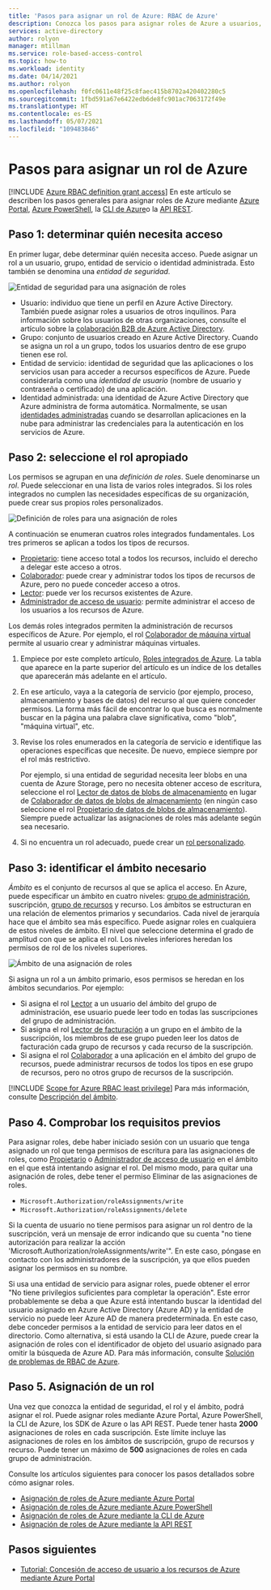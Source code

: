 ```yaml
---
title: 'Pasos para asignar un rol de Azure: RBAC de Azure'
description: Conozca los pasos para asignar roles de Azure a usuarios, grupos, entidades de servicio o identidades administradas mediante el control de acceso basado en roles de Azure (Azure RBAC).
services: active-directory
author: rolyon
manager: mtillman
ms.service: role-based-access-control
ms.topic: how-to
ms.workload: identity
ms.date: 04/14/2021
ms.author: rolyon
ms.openlocfilehash: f0fc0611e48f25c8faec415b8702a420402280c5
ms.sourcegitcommit: 1fbd591a67e6422edb6de8fc901ac7063172f49e
ms.translationtype: HT
ms.contentlocale: es-ES
ms.lasthandoff: 05/07/2021
ms.locfileid: "109483846"
---
```

# <a name="steps-to-assign-an-azure-role"></a>Pasos para asignar un rol de Azure

[!INCLUDE [Azure RBAC definition grant access](../../includes/role-based-access-control/definition-grant.md)] En este artículo se describen los pasos generales para asignar roles de Azure mediante [Azure Portal](role-assignments-portal.md), [Azure PowerShell](role-assignments-powershell.md), la [CLI de Azure](role-assignments-cli.md)o la [API REST](role-assignments-rest.md).

## <a name="step-1-determine-who-needs-access"></a>Paso 1: determinar quién necesita acceso

En primer lugar, debe determinar quién necesita acceso. Puede asignar un rol a un usuario, grupo, entidad de servicio o identidad administrada. Esto también se denomina una *entidad de seguridad*.

![Entidad de seguridad para una asignación de roles](./media/shared/rbac-security-principal.png)

- Usuario: individuo que tiene un perfil en Azure Active Directory. También puede asignar roles a usuarios de otros inquilinos. Para información sobre los usuarios de otras organizaciones, consulte el artículo sobre la [colaboración B2B de Azure Active Directory](../active-directory/external-identities/what-is-b2b.md).
- Grupo: conjunto de usuarios creado en Azure Active Directory. Cuando se asigna un rol a un grupo, todos los usuarios dentro de ese grupo tienen ese rol. 
- Entidad de servicio: identidad de seguridad que las aplicaciones o los servicios usan para acceder a recursos específicos de Azure. Puede considerarla como una *identidad de usuario* (nombre de usuario y contraseña o certificado) de una aplicación.
- Identidad administrada: una identidad de Azure Active Directory que Azure administra de forma automática. Normalmente, se usan [identidades administradas](../active-directory/managed-identities-azure-resources/overview.md) cuando se desarrollan aplicaciones en la nube para administrar las credenciales para la autenticación en los servicios de Azure.

## <a name="step-2-select-the-appropriate-role"></a>Paso 2: seleccione el rol apropiado

Los permisos se agrupan en una *definición de roles*. Suele denominarse un *rol*. Puede seleccionar en una lista de varios roles integrados. Si los roles integrados no cumplen las necesidades específicas de su organización, puede crear sus propios roles personalizados.

![Definición de roles para una asignación de roles](./media/shared/rbac-role-definition.png)

A continuación se enumeran cuatros roles integrados fundamentales. Los tres primeros se aplican a todos los tipos de recursos.

- [Propietario](built-in-roles.md#owner): tiene acceso total a todos los recursos, incluido el derecho a delegar este acceso a otros.
- [Colaborador](built-in-roles.md#contributor): puede crear y administrar todos los tipos de recursos de Azure, pero no puede conceder acceso a otros.
- [Lector](built-in-roles.md#reader): puede ver los recursos existentes de Azure.
- [Administrador de acceso de usuario](built-in-roles.md#user-access-administrator): permite administrar el acceso de los usuarios a los recursos de Azure.

Los demás roles integrados permiten la administración de recursos específicos de Azure. Por ejemplo, el rol [Colaborador de máquina virtual](built-in-roles.md#virtual-machine-contributor) permite al usuario crear y administrar máquinas virtuales.

1. Empiece por este completo artículo, [Roles integrados de Azure](built-in-roles.md). La tabla que aparece en la parte superior del artículo es un índice de los detalles que aparecerán más adelante en el artículo.

1. En ese artículo, vaya a la categoría de servicio (por ejemplo, proceso, almacenamiento y bases de datos) del recurso al que quiere conceder permisos. La forma más fácil de encontrar lo que busca es normalmente buscar en la página una palabra clave significativa, como "blob", "máquina virtual", etc.

1. Revise los roles enumerados en la categoría de servicio e identifique las operaciones específicas que necesite. De nuevo, empiece siempre por el rol más restrictivo.

    Por ejemplo, si una entidad de seguridad necesita leer blobs en una cuenta de Azure Storage, pero no necesita obtener acceso de escritura, seleccione el rol [Lector de datos de blobs de almacenamiento](built-in-roles.md#storage-blob-data-reader) en lugar de [Colaborador de datos de blobs de almacenamiento](built-in-roles.md#storage-blob-data-contributor) (en ningún caso seleccione el rol [Propietario de datos de blobs de almacenamiento](built-in-roles.md#storage-blob-data-owner)). Siempre puede actualizar las asignaciones de roles más adelante según sea necesario.

1. Si no encuentra un rol adecuado, puede crear un [rol personalizado](custom-roles.md).

## <a name="step-3-identify-the-needed-scope"></a>Paso 3: identificar el ámbito necesario

*Ámbito* es el conjunto de recursos al que se aplica el acceso. En Azure, puede especificar un ámbito en cuatro niveles: [grupo de administración](../governance/management-groups/overview.md), suscripción, [grupo de recursos](../azure-resource-manager/management/overview.md#resource-groups) y recurso. Los ámbitos se estructuran en una relación de elementos primarios y secundarios. Cada nivel de jerarquía hace que el ámbito sea más específico. Puede asignar roles en cualquiera de estos niveles de ámbito. El nivel que seleccione determina el grado de amplitud con que se aplica el rol. Los niveles inferiores heredan los permisos de rol de los niveles superiores. 

![Ámbito de una asignación de roles](./media/shared/rbac-scope.png)

Si asigna un rol a un ámbito primario, esos permisos se heredan en los ámbitos secundarios. Por ejemplo:

- Si asigna el rol [Lector](built-in-roles.md#reader) a un usuario del ámbito del grupo de administración, ese usuario puede leer todo en todas las suscripciones del grupo de administración.
- Si asigna el rol [Lector de facturación](built-in-roles.md#billing-reader) a un grupo en el ámbito de la suscripción, los miembros de ese grupo pueden leer los datos de facturación cada grupo de recursos y cada recurso de la suscripción.
- Si asigna el rol [Colaborador](built-in-roles.md#contributor) a una aplicación en el ámbito del grupo de recursos, puede administrar recursos de todos los tipos en ese grupo de recursos, pero no otros grupo de recursos de la suscripción.

[!INCLUDE [Scope for Azure RBAC least privilege](../../includes/role-based-access-control/scope-least.md)] Para más información, consulte [Descripción del ámbito](scope-overview.md).

## <a name="step-4-check-your-prerequisites"></a>Paso 4. Comprobar los requisitos previos

Para asignar roles, debe haber iniciado sesión con un usuario que tenga asignado un rol que tenga permisos de escritura para las asignaciones de roles, como [Propietario](built-in-roles.md#owner) o [Administrador de acceso de usuario](built-in-roles.md#user-access-administrator) en el ámbito en el que está intentando asignar el rol. Del mismo modo, para quitar una asignación de roles, debe tener el permiso Eliminar de las asignaciones de roles.

- `Microsoft.Authorization/roleAssignments/write`
- `Microsoft.Authorization/roleAssignments/delete`

Si la cuenta de usuario no tiene permisos para asignar un rol dentro de la suscripción, verá un mensaje de error indicando que su cuenta "no tiene autorización para realizar la acción 'Microsoft.Authorization/roleAssignments/write'". En este caso, póngase en contacto con los administradores de la suscripción, ya que ellos pueden asignar los permisos en su nombre.

Si usa una entidad de servicio para asignar roles, puede obtener el error "No tiene privilegios suficientes para completar la operación". Este error probablemente se deba a que Azure está intentando buscar la identidad del usuario asignado en Azure Active Directory (Azure AD) y la entidad de servicio no puede leer Azure AD de manera predeterminada. En este caso, debe conceder permisos a la entidad de servicio para leer datos en el directorio. Como alternativa, si está usando la CLI de Azure, puede crear la asignación de roles con el identificador de objeto del usuario asignado para omitir la búsqueda de Azure AD. Para más información, consulte [Solución de problemas de RBAC de Azure](troubleshooting.md).

## <a name="step-5-assign-role"></a>Paso 5. Asignación de un rol

Una vez que conozca la entidad de seguridad, el rol y el ámbito, podrá asignar el rol. Puede asignar roles mediante Azure Portal, Azure PowerShell, la CLI de Azure, los SDK de Azure o las API REST. Puede tener hasta **2000** asignaciones de roles en cada suscripción. Este límite incluye las asignaciones de roles en los ámbitos de suscripción, grupo de recursos y recurso. Puede tener un máximo de **500** asignaciones de roles en cada grupo de administración.

Consulte los artículos siguientes para conocer los pasos detallados sobre cómo asignar roles.

- [Asignación de roles de Azure mediante Azure Portal](role-assignments-portal.md)
- [Asignación de roles de Azure mediante Azure PowerShell](role-assignments-powershell.md)
- [Asignación de roles de Azure mediante la CLI de Azure](role-assignments-cli.md)
- [Asignación de roles de Azure mediante la API REST](role-assignments-rest.md)

## <a name="next-steps"></a>Pasos siguientes

- [Tutorial: Concesión de acceso de usuario a los recursos de Azure mediante Azure Portal](quickstart-assign-role-user-portal.md)